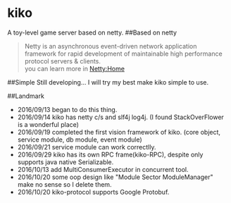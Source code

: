 # kiko
A toy-level game server based on netty.
##Based on netty
>Netty is an asynchronous event-driven network application framework 
for rapid development of maintainable high performance protocol servers & clients.  
you can learn more in [Netty:Home](http://netty.io/)  

##Simple
Still developing... I will try my best make kiko simple to use.  

##Landmark  
* 2016/09/13 began to do this thing.
* 2016/09/14 kiko has netty c/s and slf4j log4j. (I found StackOverFlower is a wonderful place)
* 2016/09/19 completed the first vision framework of kiko. (core object, service module, db module, event module)
* 2016/09/21 service module can work correctlly.
* 2016/09/29 kiko has its own RPC frame(kiko-RPC), despite only supports java native Serializable. 
* 2016/10/13 add MultiConsumerExecutor in concurrent tool.
* 2016/10/20 some oop design like "Module Sector ModuleManager" make no sense so I delete them.
* 2016/10/20 kiko-protocol supports Google Protobuf.
